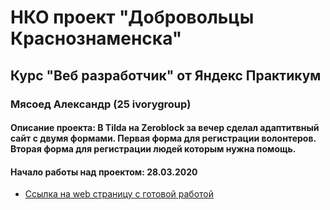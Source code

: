 # НКО проект "Добровольцы Краснознаменска"

## Курс "Веб разработчик" от Яндекс Практикум

### Мясоед Александр (25 ivorygroup)

#### Описание проекта: В Tilda на Zeroblock за вечер сделал адаптитвный сайт с двумя формами. Первая форма для регистрации волонтеров. Вторая форма для регистрации людей которым нужна помощь.

#### Начало работы над проектом: 28.03.2020

* [Ссылка на web страницу с готовой работой](https://volunteer143090.tilda.ws/)
